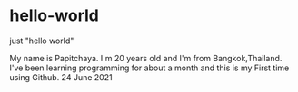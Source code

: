 # hello-world
just "hello world"

My name is Papitchaya. I'm 20 years old and I'm from Bangkok,Thailand. 
I've been learning programming for about a month and this is my First time using Github.
                  24 June 2021
